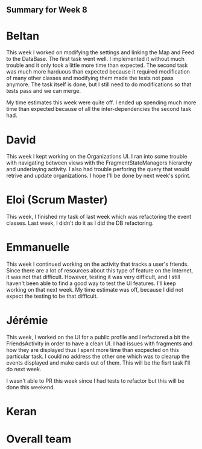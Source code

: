 ## Summary for Week 8

# Beltan

This week I worked on modifying the settings and linking the Map and Feed to the DataBase. The first task went well. I implemented it without much trouble and it only took a little more time than expected. The second task was much more harduous than expected because it required modification of many other classes and modifying them made the tests not pass anymore. The task itself is done, but I still need to do modifications so that tests pass and we can merge.

My time estimates this week were quite off. I ended up spending much more time than expected because of all the inter-dependencies the second task had.

# David

This week I kept working on the Organizations UI. I ran into some trouble with navigating between views with the FragmentStateManagers hierarchy and underlaying activity. I also had trouble perforing the query that would retrive and update organizations. I hope I'll be done by next week's sprint. 


# Eloi (Scrum Master)
This week, I finished my task of last week which was refactoring the event classes. Last week, I didn't do it as I did the DB refactoring.


# Emmanuelle

This week I continued working on the activity that tracks a user's friends. Since there are a lot of resources about this type of feature on the Internet, it was not that difficult. However, testing it was very difficult, and I still haven't been able to find a good way to test the UI features. I'll keep working on that next week. My time estimate was off, because I did not expect the testing to be that difficult.

# Jérémie

This week, I worked on the UI for a public profile and I refactored a bit the FriendsActivity in order to have a clean UI. I had issues with fragments and how they are displayed thus I spent more time than excpected on this particular task. I could no address the other one which was to clearup the events displayed and make cards out of them. This will be the fisrt task I'll do next week.

I wasn't able to PR this week since I had tests to refactor but this will be done this weekend.


# Keran


# Overall team
